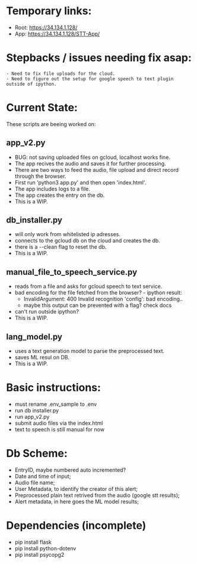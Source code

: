 # Temporary links:
- Root: https://34.134.1.128/
- App: https://34.134.1.128/STT-App/

# Stepbacks / issues needing fix asap:
	- Need to fix file uploads for the cloud.
	- Need to figure out the setup for google speech to text plugin outside of ipython.

# Current State:
These scripts are beeing worked on:

## app_v2.py
- BUG: not saving uploaded files on gcloud, localhost works fine.
- The app recives the audio and saves it for further processing.
- There are two ways to feed the audio, file upload and direct record through the browser.
- First run 'python3 app.py' and then open 'index.html'.
- The app includes logs to a file.
- The app creates the entry on the db.
- This is a WIP.

## db_installer.py
- will only work from whitelisted ip adresses.
- connects to the gcloud db on the cloud and creates the db.
- there is a --clean flag to reset the db.
- This is a WIP.

## manual_file_to_speech_service.py
- reads from a file and asks for gcloud speech to text service.
- bad encoding for the file fetched from the browser? - ipython result:
	- InvalidArgument: 400 Invalid recognition 'config': bad encoding..
	- maybe this output can be prevented with a flag? check docs
- can't run outside ipython? 
- This is a WIP.

## lang_model.py
- uses a text generation model to parse the preprocessed text.
- saves ML resul on DB.
- This is a WIP.

# Basic instructions:
- must rename .env_sample to .env
- run db installer.py
- run app_v2.py
- submit audio files via the index.html
- text to speech is still manual for now

# Db Scheme:
- EntryID, maybe numbered auto incremented?
- Date and time of input;
- Audio file name;
- User Metadata, to identify the creator of this alert;
- Preprocessed plain text retrived from the audio (google stt results);
- Alert metadata, in here goes the ML model results;

# Dependencies (incomplete)
- pip install flask
- pip install python-dotenv
- pip install psycopg2

